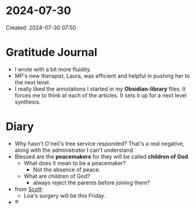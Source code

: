 # 2024-07-30
Created: 2024-07-30 07:50


# Gratitude Journal 

- I wrote with a bit more fluidity. 
- MP's new therapist, Laura, was efficient and helpful in pushing her to the next level.
- I really liked the annotations I started in my **Obsidian-library** files. It forces me to think at each of the articles. It sets it up for a next level synthesis.  

# Diary 

- Why hasn't O'neil's tree service responded? That's a real negative, along with the administrator I can't understand.
- Blessed are the **peacemakers** for they will be called **children of God**. 
    - What does it mean to be a peacemaker?
        - Not the absence of peace. 
    - What are children of God?
        - always reject the parents before joining them?
- from [Scott](/Scott.md):
    - Loa's surgery will be this Friday.
- ®  


